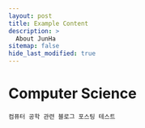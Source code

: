 ```yaml
---
layout: post
title: Example Content
description: >
  About JunHa
sitemap: false
hide_last_modified: true
---
```


# Computer Science

`컴퓨터 공학 관련 블로그 포스팅 테스트`